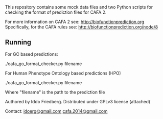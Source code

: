 
This repository contains some mock data files and two Python scripts for checking the format of 
prediction files for CAFA 2.

For more information on CAFA 2 see: http://biofunctionprediction.org
Specifically, for the CAFA rules see: http://biofunctionprediction.org/node/8

Running
-------

For GO based predictions:

./cafa_go_format_checker.py filename

For Human Phenotype Ontology based predictions (HPO)

./cafa_go_format_checker.py filename

Where "filename" is the path to the prediction file

Authored by Iddo Friedberg. Distributed under GPLv3 license (attached)

Contact: idoerg@gmail.com
cafa.2014@gmail.com
